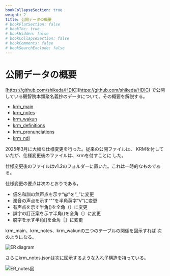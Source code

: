 ```yaml
---
bookCollapseSection: true
weight: 2
title: 公開データの概要
# bookFlatSection: false
# bookToc: true
# bookHidden: false
# bookCollapseSection: false
# bookComments: false
# bookSearchExclude: false
---
```


# 公開データの概要

[https://github.com/shikeda/HDIC](https://github.com/shikeda/HDIC)
で公開している観智院本類聚名義抄のデータについて、その概要を解説する。

- [krm_main](/docs/notes/krm_main/contens/1_main/)
- [krm_notes](/docs/notes/krm_main/contens/2_notes/)　
- [krm_wakun](/docs/notes/krm_main/contens/3_wakun/)　
- [krm_definitions](/docs/notes/krm_main/contens/4_definitions/)　
- [krm_pronunciations](/docs/notes/krm_main/contens/5_pronunciations/)　
- [krm_ndl](/docs/notes/krm_main/contens/6_ndl/)　

2025年3月に大幅な仕様変更を行った。従来の公開ファイルは、
KRMを付していたが、仕様変更後のファイルは、krmを付すことに
した。

仕様変更後のファイルはv1.2のフォルダーに置いた。これは一時的なものである。

仕様変更の要点は次のとおりである。

- 仮名和訓の無声点を示す“@”を“_”に変更
- 濁音の声点を示す“"”を半角英字“V”に変更
- 有声点を示す半角()を全角（）に変更
- 誤字の訂正案を示す半角()を全角〔〕に変更
- 脱字を示す半角[]を全角［］に変更

krm_main、krm_notes、krm_wakunの三つのテーブルの関係を図示すれば
次のようになる。

![ER diagram](/images/krmer.drawio.png)


さらにkrm_notes.jsonは次に図示するような入れ子構造を持っている。

![ER_notes図](/images/krm_notes_er.drawio.png)